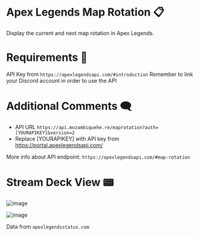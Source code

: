 # Apex Legends Map Rotation 📋

Display the current and next map rotation in Apex Legends.

# Requirements 🔎

API Key from `https://apexlegendsapi.com/#introduction`
Remember to link your Discord account in order to use the API

# Additional Comments 🗨
- API URL `https://api.mozambiquehe.re/maprotation?auth=[YOURAPIKEY]&version=2`
- Replace [YOURAPIKEY] with API key from https://portal.apexlegendsapi.com/

More info about API endpoint: `https://apexlegendsapi.com/#map-rotation`

# Stream Deck View 📟
![image](https://github.com/josrojas/apexMapsSD/assets/73319827/13751823-530f-4601-b38d-e40875c350f9)

![image](https://github.com/josrojas/apexMapsSD/assets/73319827/ee2fc42d-c1c5-490b-820a-8a899aa86a20)

Data from `apexlegendsstatus.com`
